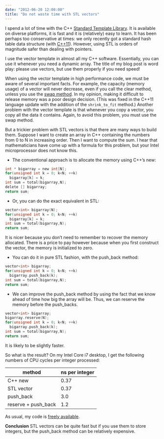 ```yaml
---
date: "2012-06-20 12:00:00"
title: "Do not waste time with STL vectors"
---
```




I spend a lot of time with the C++ [Standard Template Library](https://en.wikipedia.org/wiki/Standard_Template_Library). It is available on diverse platforms, it is fast and it is (relatively) easy to learn. It has been perhaps too conservative at times: we only recently got a standard hash table data structure (with [C++11](https://en.wikipedia.org/wiki/C%2B%2B11#Hash_tables)). However, using STL is orders of magnitude safer than dealing with pointers.

I use the vector template in almost all my C++ software. Essentially, you can use it whenever you need a dynamic array. The title of my blog post is word play: please use vectors, but use them properly if you need speed!

When using the vector template in high performance code, we must be aware of several important facts. For example, the capacity (memory usage) of a vector will never decrease, even if you call the clear method, unless you use the [swap method](http://www.cplusplus.com/reference/vector/vector/swap/). In my opinion, making it difficult to release memory was a poor design decision. (This was fixed in the C++11 language update with the addition of the `shrink_to_fit` method.) Another problem with the vector template is that whenever you copy a vector, you copy all the data it contains. Again, to avoid this problem, you must use the swap method.

But a trickier problem with STL vectors is that there are many ways to build them. Suppose I want to create an array in C++ containing the numbers from 0 to N in increasing order. Then I want to compute the sum. I hear that mathematicians have come up with a formula for this problem, but your Intel microprocessor does not know this.

- The conventional approach is to allocate the memory using C++&rsquo;s new:
```C
int * bigarray = new int[N];
for(unsigned int k = 0; k<N; ++k)
  bigarray[k] = k;
int sum = total(bigarray,N);
delete [] bigarray;
return sum;
```

- Or, you can do the exact equivalent in STL:
```C
vector<int> bigarray(N);
for(unsigned int k = 0; k<N; ++k)
  bigarray[k] = k;
int sum = total(bigarray,N);
return sum;
```


It is nicer because you don&rsquo;t need to remember to recover the memory allocated. There is a price to pay however because when you first construct the vector, the memory is initialized to zero.
- You can do it in pure STL fashion, with the push_back method:
```C
vector<int> bigarray;
for(unsigned int k = 0; k<N; ++k)
  bigarray.push_back(k);
int sum = total(bigarray,N);
return sum;
```

- We can improve the push_back method by using the fact that we know ahead of time how big the array will be. Thus, we can reserve the memory before the push_backs.
```C
vector<int> bigarray;
bigarray.reserve(N);
for(unsigned int k = 0; k<N; ++k)
  bigarray.push_back(k);
int sum = total(bigarray,N);
return sum;
```


It is likely to be slightly faster.


So what is the result? On my Intel Core i7 desktop, I get the following numbers of CPU cycles per integer processed:

method                   |ns per integer           |
-------------------------|-------------------------|
C++ new                  |0.37                     |
STL vector               |0.37                     |
push_back                |3.0                      |
reserve + push_back      |1.2                      |


As usual, my code is [freely available](https://github.com/lemire/Code-used-on-Daniel-Lemire-s-blog/blob/master/2012/06/20/testvector.cpp).

__Conclusion__ STL vectors can be quite fast but if you use them to store integers, but the push_back method can be relatively expensive.

